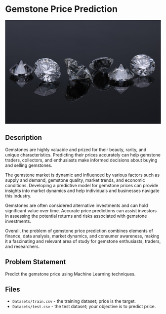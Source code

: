 # Gemstone Price Prediction
<img src="p-3.jpg" alt="gems" width="600">

## Description

Gemstones are highly valuable and prized for their beauty, rarity, and unique characteristics. Predicting their prices accurately can help gemstone traders, collectors, and enthusiasts make informed decisions about buying and selling gemstones.

The gemstone market is dynamic and influenced by various factors such as supply and demand, gemstone quality, market trends, and economic conditions. Developing a predictive model for gemstone prices can provide insights into market dynamics and help individuals and businesses navigate this industry.

Gemstones are often considered alternative investments and can hold significant value over time. Accurate price predictions can assist investors in assessing the potential returns and risks associated with gemstone investments.

Overall, the problem of gemstone price prediction combines elements of finance, data analysis, market dynamics, and consumer awareness, making it a fascinating and relevant area of study for gemstone enthusiasts, traders, and researchers.

## Problem Statement

Predict the gemstone price using Machine Learning techniques.

## Files

- `Datasets/train.csv` - the training dataset; price is the target.
- `Datasets/test.csv` - the test dataset; your objective is to predict price.
